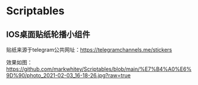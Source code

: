 # Scriptables
## IOS桌面贴纸轮播小组件

贴纸来源于telegram公共网址：https://telegramchannels.me/stickers

效果如图：
https://github.com/markwhitey/Scriptables/blob/main/%E7%B4%A0%E6%9D%90/photo_2021-02-03_16-18-26.jpg?raw=true
